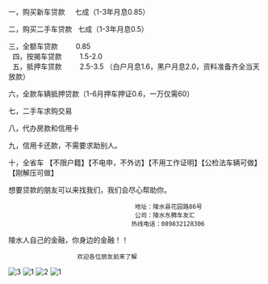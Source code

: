 一，购买新车贷款     七成（1-3年月息0.85）
 
二，购买二手车贷款   七成（1-3年月息0.5）
 
三，全额车贷款                  0.85                                                                  
 
四，按揭车贷款                1.5-2.0                       
 
五，抵押车贷款                2.5-3.5
（白户月息1.6，黑户月息2.0，资料准备齐全当天放款）
 
六，全款车辆抵押贷款（1-6月押车押证0.6，一万仅需60）
 
七，二手车求购交易 
 
八，代办房款和信用卡
 
九，信用卡还款，不需要求助别人。
 
十，全省车
【不限户籍】【不电申，不外访】【不用工作证明】【公检法车辆可做】【刚解压可做】

想要贷款的朋友可以来找我们，我们会尽心帮助你。

                                       地址：陵水县花园路86号
                                       公司：陵水东腾车友汇
                                      热线电话：089832128306    
陵水人自己的金融，你身边的金融！！

                       欢迎各位朋友前来了解

![3](https://user-images.githubusercontent.com/29617372/27505252-b14ed75a-58cd-11e7-9822-2c4a96442926.jpg)
![1](https://user-images.githubusercontent.com/29617372/27505251-b10a3348-58cd-11e7-9826-4c198fc8fedf.jpg)
![2](https://user-images.githubusercontent.com/29617372/27505250-b109a37e-58cd-11e7-8370-9eded571514f.jpg)
![1](https://user-images.githubusercontent.com/29617372/27514144-4f093b70-59b4-11e7-904c-7fdfb0aeb7a9.jpg)
